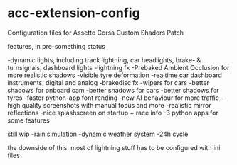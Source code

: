 # acc-extension-config

Configuration files for Assetto Corsa Custom Shaders Patch

features, in pre-something status

-dynamic lights, including track lightning, car headlights,
 brake- & turnsignals, dashboard lights
-lightning fx
-Prebaked Ambient Occlusion for more realistic shadows
-visible tyre deformation
-realtime car dashboard instruments, digital and analog
-brakedisc fx
-wipers for cars
-better shadows for onboard cam
-better shadows for cars
-better shadows for tyres
-faster python-app font rending
-new AI behaviour for more traffic
-high quality screenshots with manual focus and more
-realistic mirror reflections
-nice splashscreen on startup + race info
-3 python apps for some features

still wip
-rain simulation
-dynamic weather system
-24h cycle

the downside of this:
most of lightning stuff has to be configured with ini files
